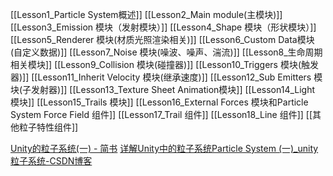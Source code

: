 [[Lesson1_Particle System概述]]
[[Lesson2_Main module(主模块)]]
[[Lesson3_Emission 模块（发射模块）]]
[[Lesson4_Shape 模块（形状模块）]]
[[Lesson5_Renderer 模块(材质光照渲染相关)]]
[[Lesson6_Custom Data模块(自定义数据)]]
[[Lesson7_Noise 模块(噪波、噪声、湍流)]]
[[Lesson8_生命周期相关模块]]
[[Lesson9_Collision 模块(碰撞器)]]
[[Lesson10_Triggers 模块(触发器)]]
[[Lesson11_Inherit Velocity 模块(继承速度)]]
[[Lesson12_Sub Emitters 模块(子发射器)]]
[[Lesson13_Texture Sheet Animation模块]]
[[Lesson14_Light 模块]]
[[Lesson15_Trails 模块]]
[[Lesson16_External Forces 模块和Particle System Force Field 组件]]
[[Lesson17_Trail 组件]]
[[Lesson18_Line 组件]]
[[其他粒子特性组件]]

[Unity的粒子系统(一) - 简书](https://www.jianshu.com/p/61050570f429)
[详解Unity中的粒子系统Particle System (一)_unity粒子系统-CSDN博客](https://blog.csdn.net/weixin_43147385/article/details/126931216)